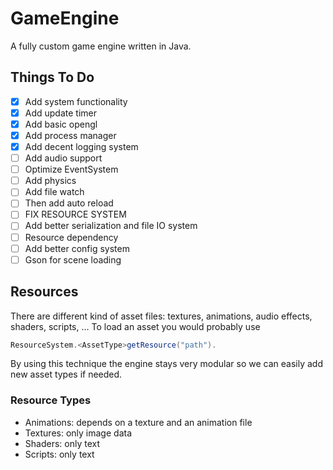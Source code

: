 # GameEngine

A fully custom game engine written in Java.

## Things To Do

- [x] Add system functionality
- [x] Add update timer
- [x] Add basic opengl
- [x] Add process manager
- [x] Add decent logging system
- [ ] Add audio support
- [ ] Optimize EventSystem
- [ ] Add physics
- [ ] Add file watch
- [ ] Then add auto reload
- [ ] FIX RESOURCE SYSTEM
- [ ] Add better serialization and file IO system
- [ ] Resource dependency
- [ ] Add better config system
- [ ] Gson for scene loading

## Resources

There are different kind of asset files: textures, animations, audio effects, shaders, scripts, ...
To load an asset you would probably use

```java
ResourceSystem.<AssetType>getResource("path").
```

By using this technique the engine stays very modular so we can easily add new asset types if needed.

### Resource Types

- Animations: depends on a texture and an animation file
- Textures:   only image data
- Shaders:    only text
- Scripts:    only text